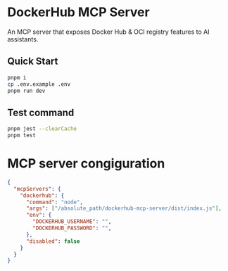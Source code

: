 # DockerHub MCP Server

An MCP server that exposes Docker Hub & OCI registry features to AI assistants.

## Quick Start

```bash
pnpm i
cp .env.example .env
pnpm run dev

```

## Test command

```bash
pnpm jest --clearCache
pnpm test

```

# MCP server congiguration
```json
{
  "mcpServers": {
    "dockerhub": {
      "command": "node",
      "args": ["/absolute_path/dockerhub-mcp-server/dist/index.js"],
      "env": {
        "DOCKERHUB_USERNAME": "",
        "DOCKERHUB_PASSWORD": "",
      },
      "disabled": false
    }
  }
}
```

 